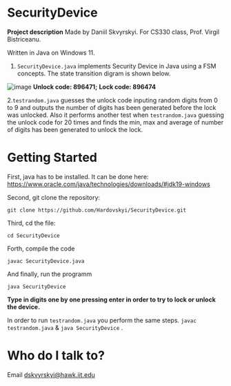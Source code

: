 # SecurityDevice
**Project description**
Made by Daniil Skvyrskyi. For CS330 class, Prof. Virgil Bistriceanu.

Written in Java on Windows 11.

1. `SecurityDevice.java` implements Security Device in Java using a FSM concepts. The state transition digram is shown below. 


![image](https://user-images.githubusercontent.com/92537265/203470041-3a99d883-77c6-4672-9a46-e66ee262c89f.png)
**Unlock code: 896471;**
     **Lock code: 896474**

2.`testrandom.java` guesses the unlock code inputing random digits from 0 to 9 and outputs the number of digits has been generated before the lock was unlocked. Also it performs another test when `testrandom.java` guessing the unlock code for 20 times and finds the min, max and average of number of digits has been generated to unlock the lock.

# Getting Started

First, java has to be installed. It can be done here: https://www.oracle.com/java/technologies/downloads/#jdk19-windows

Second, git clone the repository: 

```git clone https://github.com/Hardovskyi/SecurityDevice.git```

Third, cd the file:

`cd SecurityDevice`

Forth, compile the code 

`javac SecurityDevice.java`

And finally, run the programm 

`java SecurityDevice`

**Type in digits one by one pressing enter in order to try to lock or unlock the device.** 

In order to run `testrandom.java` you perform the same steps. `javac testrandom.java` & `java SecurityDevice` .

# Who do I talk to?
Email dskvyrskyi@hawk.iit.edu
